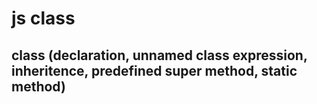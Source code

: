# js class


## class (declaration, unnamed class expression, inheritence, predefined super method, static method)


<script>


    //custom class declaration. use pascal casing to write class name. class is not hoisted in javascript.
    class Mobile {
        //overwriting default constructor. and one class can only have one constructor
        constructor(modelNo) {
            this.mdl = modelNo;//instance member
            var price = 25000; //private property
            this.price2 = function () { return (price) };//to access private member write without "this" keyword
        }
        //defing method (don't use "this" keyword to create prototype properties or methods)
        display() { return ("model: " + this.mdl + "<br>price: " + this.price2()) };//prototype member
    }
    let samsung = new Mobile("samsung A30");
    document.write(samsung.display());











    //unnamed class expression. class is not hoisted in javascript. so you can't access object created by class before declaring that class.
    let Mob = class {
        constructor() {
            this.model = "redmi 7";
        }
    };
    let xiaomi = new Mob();
    document.write(xiaomi.model);














    // inheritence:

    //The extends keyword is used to create a child class of another class (parent). The child class inherits all the methods and properties (instance member and prototype member) of that class. A class that is derived (extended) from another class is called a subclass (derived class, extended class, or child class)
    class Father {
        //if parent class do not have constructor then it will get a default empty constructor
        constructor() {
            this.hardwork = 'really hard work';
        }
        showFMoney() {
            return "Father's Money <br>"
        };
    }


    //syntax: class subclass extends superclass{}. any class that extends superclass is called subclass.
    class Son extends Father {
        // if you don't define a constructor inside subclass it will inherit the parent class constructor.
        //any object create by son class can access all methods and properties of father class. cause son class has extended (inherit) father class. so son class can access properties and methods of father class. this is called single level inheritence.
        showSMoney() {
            return "Son's Money <br>"
        };
    }


    //extends means inherite. we use inheritence to inherite common properties and methods from another class
    class GrandSon extends Son {
        //any object create by grandson class can access all methods and properties of son class and father class also. cause grand son class has extended (inherit) son class who has extended (inherit) father class. so grandson class can access both classes properties and methods. this is called multi level inheritence.
        showGMoney() {
            return "Grandson's Money <br>"
        };
    }

    let gs = new GrandSon();
    document.write(gs.showFMoney());
    document.write(gs.showSMoney());
    document.write(gs.showGMoney());
    document.write(gs.hardwork);
















    //super method:

    class Father {
        constructor(fmoney) { //this constructor needs a money argument
            this.fmoney = fmoney;
        }
        showFMoney() {
            return ("Father's Money: " + this.fmoney + "<br>");
        };
    }


    class Son extends Father {
        constructor(fmoney, smoney) {
            //if parent class and sub class has constructor then you must call super method inside sub class constructor before adding any properties to sub class constructor, else will give error. super method is used for sending parameter to parent class constructor.
            super(fmoney);
            this.smoney = smoney
        }
        showSMoney() {
            return ("Son's Money: " + this.smoney + " <br>");
        };
    }


    class GrandSon extends Son {
        //in sub class same method name with differrent implementation will override the parent class method 
        showSMoney() {
            return "Grandson's Money <br>"
        }; //method overriding / redefining.
    }

    //object of son class
    let s = new Son(10000, 1000);


    document.write(s.showFMoney());
    document.write(s.showSMoney());


    //object of grandson class
    let gs = new GrandSon();
    document.write(gs.showSMoney());














    //static methods
    class Mobile {
        constructor (){
            this.example = "this is just an example";
        }
        //the static keyword is used to define a static method for a class. static methods are called without creating object, and cannot be call through a class instance (object). so you can't create static method or properties inside constructor. and We cannot directly access the instance properties within a static method because a static method can only access static properties or static methods with "this" keyword (and also can access arguments if has like normally). so it's properties and methods are accessed directly by className. static methods are often used to create utility functions for an application
        static property = "this is static property. cause it's outside of constructor";
        static disp() {
            return ("this is static method. means it is not accessible by object instance. instead by class" + this.property);
        };
    }

    let samsung = new Mobile;

    // document.write(samsung.disp());//can't access static method via this class instance. static methods are only accessible / callable via className
    document.write(Mobile.disp());

</script>